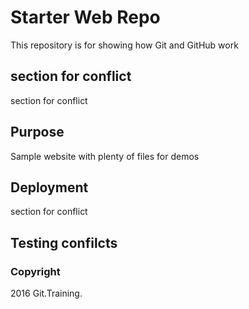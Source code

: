 # Starter Web Repo

This repository is for showing how Git and GitHub work

## section for conflict

section for conflict

## Purpose

Sample website with plenty of files for demos

## Deployment

section for conflict

## Testing confilcts

### Copyright

2016 Git.Training.
